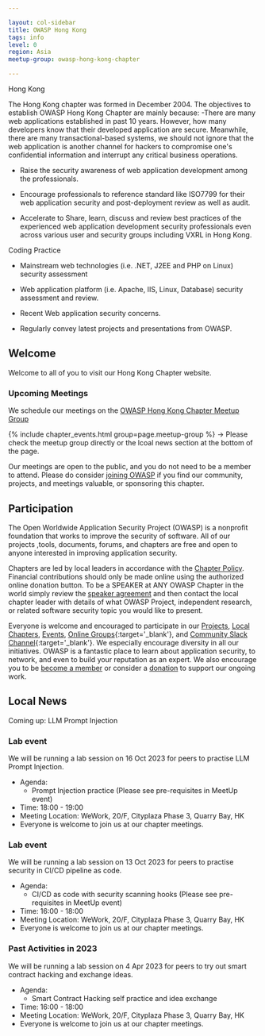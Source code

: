 ```yaml
---

layout: col-sidebar
title: OWASP Hong Kong
tags: info
level: 0
region: Asia
meetup-group: owasp-hong-kong-chapter

---
```


Hong Kong

The Hong Kong chapter was formed in December 2004. The objectives to establish OWASP Hong Kong Chapter are mainly because: -There are many web applications established in past 10 years. However, how many developers know that their developed application are secure. Meanwhile, there are many transactional-based systems, we should not ignore that the web application is another channel for hackers to compromise one's confidential information and interrupt any critical business operations.

- Raise the security awareness of web application development among the professionals.

- Encourage professionals to reference standard like ISO7799 for their web application security and post-deployment review as well as audit.

- Accelerate to Share, learn, discuss and review best practices of the experienced web application development security professionals even across various user and security groups including VXRL in Hong Kong.

Coding Practice

- Mainstream web technologies (i.e. .NET, J2EE and PHP on Linux) security assessment

- Web application platform (i.e. Apache, IIS, Linux, Database) security assessment and review.

- Recent Web application security concerns.

- Regularly convey latest projects and presentations from OWASP.


## Welcome
Welcome to all of you to visit our Hong Kong Chapter website.

### Upcoming Meetings

We schedule our meetings on the [OWASP Hong Kong Chapter Meetup Group](https://www.meetup.com/owasp-hong-kong-chapter/)

{% include chapter_events.html group=page.meetup-group %} -> Please check the meetup group directly or the lcoal news section at the bottom of the page.

Our meetings are open to the public, and you do not need to be a member to attend. Please do consider [joining OWASP](https://owasp.org/membership/) if you find our community, projects, and meetings valuable, or sponsoring this chapter.

## Participation
The Open Worldwide Application Security Project (OWASP) is a nonprofit foundation that works to improve the security of software. All of our projects ,tools, documents, forums, and chapters are free and open to anyone interested in improving application security. 

Chapters are led by local leaders in accordance with the [Chapter Policy](https://owasp.org/www-policy/). Financial contributions should only be made online using the authorized online donation button. To be a SPEAKER at ANY OWASP Chapter in the world simply review the [speaker agreement](/www-policy/speaker-agreement) and then contact the local chapter leader with details of what OWASP Project, independent research, or related software security topic you would like to present.

Everyone is welcome and encouraged to participate in our [Projects](/projects), [Local Chapters](/chapters), [Events](/events), [Online Groups](https://groups.google.com/a/owasp.com/){:target='_blank'}, and [Community Slack Channel](https://owasp.slack.com/){:target='_blank'}. We especially encourage diversity in all our initiatives. OWASP is a fantastic place to learn about application security, to network, and even to build your reputation as an expert. We also encourage you to be [become a member](/membership) or consider a [donation](/donate) to support our ongoing work.

## Local News
Coming up: LLM Prompt Injection
### Lab event
We will be running a lab session on 16 Oct 2023 for peers to practise LLM Prompt Injection.
* Agenda:
  * Prompt Injection practice (Please see pre-requisites in MeetUp event)
* Time: 18:00 - 19:00
* Meeting Location: WeWork, 20/F, Cityplaza Phase 3, Quarry Bay, HK
* Everyone is welcome to join us at our chapter meetings.

### Lab event
We will be running a lab session on 13 Oct 2023 for peers to practise security in CI/CD pipeline as code.
* Agenda:
  * CI/CD as code with security scanning hooks (Please see pre-requisites in MeetUp event)
* Time: 16:00 - 18:00
* Meeting Location: WeWork, 20/F, Cityplaza Phase 3, Quarry Bay, HK
* Everyone is welcome to join us at our chapter meetings.

### Past Activities in 2023
We will be running a lab session on 4 Apr 2023 for peers to try out smart contract hacking and exchange ideas.
* Agenda:
  * Smart Contract Hacking self practice and idea exchange
* Time: 16:00 - 18:00
* Meeting Location: WeWork, 20/F, Cityplaza Phase 3, Quarry Bay, HK
* Everyone is welcome to join us at our chapter meetings.
